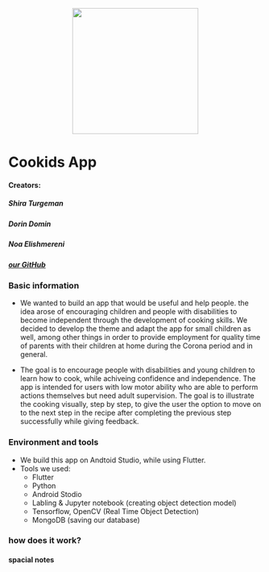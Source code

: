  <p align="center">
 <img src="https://i.pinimg.com/564x/4f/23/0e/4f230ec269c690b4170a06a694b154c8.jpg" width="250" height="250">
</p>

# Cookids App 

#### Creators: 
##### Shira Turgeman
##### Dorin Domin
##### Noa Elishmereni 

#####  [our GitHub](https://github.com/shiraTurgeman/cookids_app)

### **Basic information**
* We wanted to build an app that would be useful and help people. the idea arose of encouraging children and people with disabilities to become independent through the development of cooking skills. We decided to develop the theme and adapt the app for small children as well, among other things in order to provide employment for quality time of parents with their children at home during the Corona period and in general.

* The goal is to encourage people with disabilities and young children to learn how to cook, while achiveing confidence and independence. The app is intended for users with low motor ability who are able to perform actions themselves but need adult supervision.
The goal is to illustrate the cooking visually, step by step, to give the user the option to move on to the next step in the recipe after completing the previous step successfully while giving feedback.

### **Environment and tools**
* We build this app on Andtoid Studio, while using Flutter. 
* Tools we used:
  * Flutter
  * Python
  * Android Stodio
  * Labling & Jupyter notebook (creating object detection model)
  * Tensorflow, OpenCV (Real Time Object Detection)
  * MongoDB (saving our database)

   
### **how does it work?**


#### **spacial notes**

